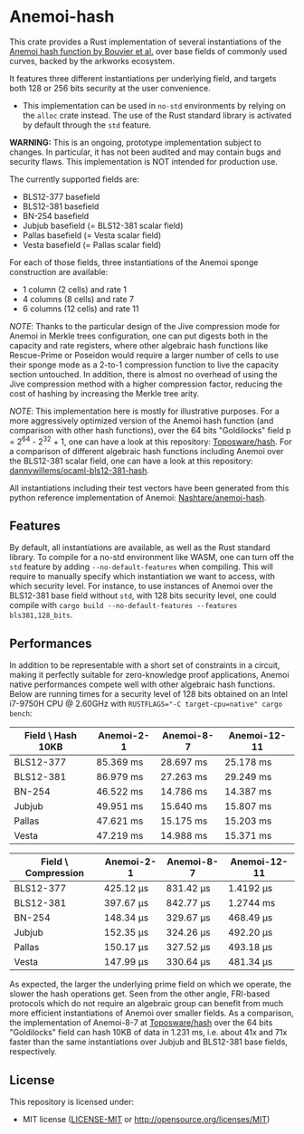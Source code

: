 # Anemoi-hash

This crate provides a Rust implementation of several instantiations of the [Anemoi hash function by Bouvier et al.](https://eprint.iacr.org/2022/840.pdf) over base fields of commonly used curves, backed by the arkworks ecosystem.

It features three different instantiations per underlying field, and targets both 128 or 256 bits security at the user convenience.

* This implementation can be used in `no-std` environments by relying on the `alloc` crate instead. The use of the Rust standard library is activated by default through the `std` feature.

**WARNING:** This is an ongoing, prototype implementation subject to changes. In particular, it has not been audited and may contain bugs and security flaws. This implementation is NOT intended for production use.

The currently supported fields are:

* BLS12-377 basefield
* BLS12-381 basefield
* BN-254 basefield
* Jubjub basefield (= BLS12-381 scalar field)
* Pallas basefield (= Vesta scalar field)
* Vesta basefield (= Pallas scalar field)

For each of those fields, three instantiations of the Anemoi sponge construction are available:

* 1 column (2 cells) and rate 1
* 4 columns (8 cells) and rate 7
* 6 columns (12 cells) and rate 11

*NOTE*: Thanks to the particular design of the Jive compression mode for Anemoi in Merkle trees configuration, one can put digests both in the capacity and rate registers, where other algebraic hash functions like Rescue-Prime or Poseidon would require a larger number of cells to use their sponge mode as a 2-to-1 compression function to live the capacity section untouched. In addition, there is almost no overhead of using the Jive compression method with a
higher compression factor, reducing the cost of hashing by increasing the Merkle tree arity.

*NOTE*: This implementation here is mostly for illustrative purposes. For a more aggressively optimized version of the Anemoi hash function (and comparison with other hash functions), over the 64 bits "Goldilocks" field
p = 2<sup>64</sup> - 2<sup>32</sup> + 1, one can have a look at this repository: [Toposware/hash](https://github.com/toposware/hash/tree/anemoi). For a comparison of different algebraic
hash functions including Anemoi over the BLS12-381 scalar field, one can have a look at this repository: [dannywillems/ocaml-bls12-381-hash](https://github.com/dannywillems/ocaml-bls12-381-hash).

All instantiations including their test vectors have been generated from this python reference implementation of Anemoi: [Nashtare/anemoi-hash](https://github.com/Nashtare/anemoi-hash).

## Features

By default, all instantiations are available, as well as the Rust standard library. To compile for a no-std environment like WASM, one can turn off the `std` feature
by adding `--no-default-features` when compiling. This will require to manually specify which instantiation we want to access, with which security level. For instance,
to use instances of Anemoi over the BLS12-381 base field without `std`, with 128 bits security level, one could compile with
`cargo build --no-default-features --features bls381,128_bits`.

## Performances

In addition to be representable with a short set of constraints in a circuit, making it perfectly suitable for zero-knowledge proof applications, Anemoi native performances compete well with other algebraic hash functions. Below are running times for a security level of 128 bits obtained on an Intel i7-9750H CPU @ 2.60GHz with `RUSTFLAGS="-C target-cpu=native" cargo bench`:

| Field \ Hash 10KB | Anemoi-2-1 | Anemoi-8-7 | Anemoi-12-11 |
| ----------- | ----------- | -------------- | ---------- |
| BLS12-377 | 85.369 ms | 28.697 ms | 25.178 ms |
| BLS12-381 | 86.979 ms | 27.263 ms | 29.249 ms |
| BN-254 | 46.522 ms | 14.786 ms | 14.387 ms |
| Jubjub | 49.951 ms | 15.640 ms | 15.807 ms |
| Pallas | 47.621 ms | 15.175 ms | 15.203 ms |
| Vesta | 47.219 ms | 14.988 ms | 15.371 ms |

| Field \ Compression | Anemoi-2-1 | Anemoi-8-7 | Anemoi-12-11 |
| ----------- | ----------- | -------------- | ------------ |
| BLS12-377 | 425.12 µs | 831.42 µs | 1.4192 µs |
| BLS12-381 | 397.67 µs | 842.77 µs | 1.2744 ms |
| BN-254 | 148.34 µs | 329.67 µs | 468.49 µs |
| Jubjub | 152.35 µs | 324.26 µs | 492.20 µs |
| Pallas | 150.17 µs | 327.52 µs | 493.18 µs |
| Vesta | 147.99 µs | 330.64 µs | 481.34 µs |

As expected, the larger the underlying prime field on which we operate, the slower the hash operations get. Seen from the other angle, FRI-based protocols which do not require an algebraic group can benefit from much more efficient instantiations of Anemoi over smaller fields. As a comparison, the implementation of Anemoi-8-7 
at [Toposware/hash](https://github.com/toposware/hash/tree/anemoi) over the 64 bits "Goldilocks" field can hash 10KB of data in 1.231 ms, i.e. about 41x and 71x faster than the same instantiations over Jubjub and BLS12-381 base fields, respectively.

## License

This repository is licensed under:

* MIT license ([LICENSE-MIT](LICENSE-MIT) or <http://opensource.org/licenses/MIT>)
